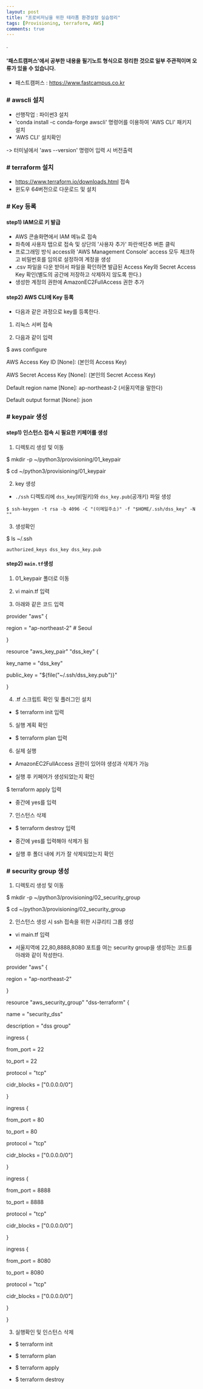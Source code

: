```yaml
---
layout: post
title: "프로비저닝을 위한 테라폼 환경설정 실습정리"
tags: [Provisioning, terraform, AWS]
comments: true
---
```


.

#### '패스트캠퍼스'에서 공부한 내용을 필기노트 형식으로 정리한 것으로 일부 주관적이며 오류가 있을 수 있습니다.

- 패스트캠퍼스 : https://www.fastcampus.co.kr

### # awscli 설치

- 선행작업 : 파이썬3 설치
- 'conda install -c conda-forge awscli' 명령어를 이용하여 'AWS CLI' 패키지 설치
- 'AWS CLI' 설치확인

-> 터미널에서 'aws --version' 명령어 입력 시 버전출력

### # terraform 설치

- https://www.terraform.io/downloads.html 접속
- 윈도우 64버전으로 다운로드 및 설치

### # Key 등록

#### step1) IAM으로 키 발급

- AWS 콘솔화면에서 IAM 메뉴로 접속
- 좌측에 사용자 탭으로 접속 및 상단의 '사용자 추가' 파란색단추 버튼 클릭
- 프로그래밍 방식 access와 'AWS Management Console' access 모두 체크하고 비밀번호를 임의로 설정하여 계정을 생성
- .csv 파일을 다운 받아서 파일을 확인하면 발급된 Access Key와 Secret Access Key 확인(별도의 공간에 저장하고 삭제하지 않도록 한다.)
- 생성한 계정의 권한에 AmazonEC2FullAccess 권한 추가

#### step2) AWS CLI에 Key 등록

- 다음과 같은 과정으로 key를 등록한다.

1) 리눅스 서버 접속

2) 다음과 같이 입력

$ aws configure

AWS Access Key ID [None]: (본인의 Access Key)

AWS Secret Access Key [None]: (본인의 Secret Access Key)


Default region name [None]: ap-northeast-2 (서울지역을 말한다)

Default output format [None]: json

### # keypair 생성

#### step1) 인스턴스 접속 시 필요한 키페어를 생성


1) 디렉토리 생성 및 이동 

$ mkdir -p ~/python3/provisioning/01_keypair

$ cd ~/python3/provisioning/01_keypair

2) key 생성

- `./ssh` 디렉토리에 `dss_key`(비밀키)와 `dss_key.pub`(공개키) 파일 생성

`$ ssh-keygen -t rsa -b 4096 -C "(이메일주소)" -f "$HOME/.ssh/dss_key" -N ""`

3) 생성확인

$ ls ~/.ssh

`authorized_keys dss_key dss_key.pub`

#### step2) `main.tf`생성

1) 01_keypair 폴더로 이동

2) vi main.tf 입력

3) 아래와 같은 코드 입력

provider "aws" {

region = "ap-northeast-2" # Seoul

}

resource "aws_key_pair" "dss_key" {

key_name = "dss_key"

public_key = "${file("~/.ssh/dss_key.pub")}"

}

4) .tf 스크립트 확인 및 플러그인 설치

- $ terraform init 입력

5) 실행 계획 확인

- $ terraform plan 입력

6) 실제 실행

- AmazonEC2FullAccess 권한이 있어야 생성과 삭제가 가능

- 실행 후 키페어가 생성되었는지 확인

$ terraform apply 입력

- 중간에 yes를 입력

7) 인스턴스 삭제

- $ terraform destroy 입력

- 중간에 yes를 입력해야 삭제가 됨
- 실행 후 폴더 내에 키가 잘 삭제되었는지 확인

### # security group 생성

1) 디렉토리 생성 및 이동

$ mkdir -p ~/python3/provisioning/02_security_group

$ cd ~/python3/provisioning/02_security_group

2) 인스턴스 생성 시 ssh 접속을 위한 시큐리티 그룹 생성

- vi main.tf 입력

- 서울지역에 22,80,8888,8080 포트를 여는 security group을 생성하는 코드를 아래와 같이 작성한다. 

provider "aws" {

region = "ap-northeast-2"

}

resource "aws_security_group" "dss-terraform" {

name = "security_dss"

description = "dss group"

ingress {

from_port = 22

to_port = 22

protocol = "tcp"

cidr_blocks = ["0.0.0.0/0"]

}

ingress {

from_port = 80

to_port = 80

protocol = "tcp"

cidr_blocks = ["0.0.0.0/0"]

}

ingress {

from_port = 8888

to_port = 8888

protocol = "tcp"

cidr_blocks = ["0.0.0.0/0"]

}

ingress {

from_port = 8080

to_port = 8080

protocol = "tcp"

cidr_blocks = ["0.0.0.0/0"]

}

}

3) 실행확인 및 인스턴스 삭제

- $ terraform init

- $ terraform plan

- $ terraform apply

- $ terraform destroy
